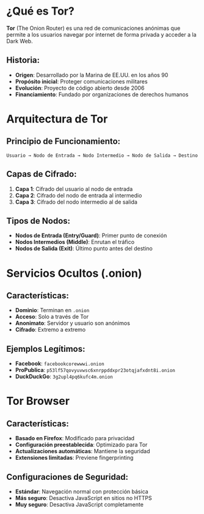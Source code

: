 # ¿Qué es Tor?

**Tor** (The Onion Router) es una red de comunicaciones anónimas que permite a los usuarios navegar por internet de forma privada y acceder a la Dark Web.

## Historia:

- **Origen**: Desarrollado por la Marina de EE.UU. en los años 90
- **Propósito inicial**: Proteger comunicaciones militares
- **Evolución**: Proyecto de código abierto desde 2006
- **Financiamiento**: Fundado por organizaciones de derechos humanos


# Arquitectura de Tor

## Principio de Funcionamiento:

```
Usuario → Nodo de Entrada → Nodo Intermedio → Nodo de Salida → Destino
```

## Capas de Cifrado:

1. **Capa 1**: Cifrado del usuario al nodo de entrada
2. **Capa 2**: Cifrado del nodo de entrada al intermedio
3. **Capa 3**: Cifrado del nodo intermedio al de salida

## Tipos de Nodos:

- **Nodos de Entrada (Entry/Guard)**: Primer punto de conexión
- **Nodos Intermedios (Middle)**: Enrutan el tráfico
- **Nodos de Salida (Exit)**: Último punto antes del destino


# Servicios Ocultos (.onion)

## Características:

- **Dominio**: Terminan en `.onion`
- **Acceso**: Solo a través de Tor
- **Anonimato**: Servidor y usuario son anónimos
- **Cifrado**: Extremo a extremo

## Ejemplos Legítimos:

- **Facebook**: `facebookcorewwwi.onion`
- **ProPublica**: `p53lf57qovyuvwsc6xnrppddxpr23otqjafxdnt8i.onion`
- **DuckDuckGo**: `3g2upl4pq6kufc4m.onion`


# Tor Browser

## Características:

- **Basado en Firefox**: Modificado para privacidad
- **Configuración preestablecida**: Optimizado para Tor
- **Actualizaciones automáticas**: Mantiene la seguridad
- **Extensiones limitadas**: Previene fingerprinting

## Configuraciones de Seguridad:

- **Estándar**: Navegación normal con protección básica
- **Más seguro**: Desactiva JavaScript en sitios no HTTPS
- **Muy seguro**: Desactiva JavaScript completamente